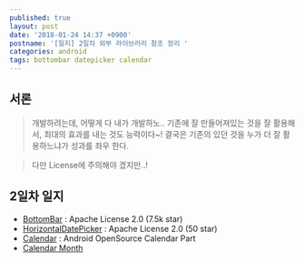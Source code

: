 ```yaml
---
published: true
layout: post
date: '2018-01-24 14:37 +0900'
postname: '[일지] 2일차 외부 라이브러리 참조 정리 '
categories: android
tags: bottombar datepicker calendar
---
```

## 서론

> 개발하려는데, 어떻게 다 내가 개발하노.. 기존에 잘 만들어져있는 것을 잘 활용해서, 최대의 효과를 내는 것도 능력이다~! 결국은 기존의 있던 것을 누가 더 잘 활용하느냐가 성과를 좌우 한다.

> 다만 License에 주의해야 겠지만..!

## 2일차 일지
- [BottomBar](https://github.com/roughike/BottomBar) : Apache License 2.0 (7.5k star)
- [HorizontalDatePicker](https://github.com/jhonnyx2012/HorizontalPicker) : Apache License 2.0 (50 star)
- [Calendar](https://android.googlesource.com/platform/packages/apps/Calendar/+/nougat-release)
: Android OpenSource Calendar Part
- [Calendar Month](https://android.googlesource.com/platform/packages/apps/Calendar/+/nougat-release/src/com/android/calendar/month/)

